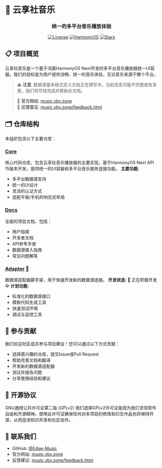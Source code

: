 # 🎵 云享社音乐
<div align="center">
    <h3>统一的多平台音乐播放体验</h3>
    
[![License](https://img.shields.io/badge/License-GPL%20v2-blue.svg)](https://www.gnu.org/licenses/old-licenses/gpl-2.0.en.html)
[![HarmonyOS](https://img.shields.io/badge/HarmonyOS-API%2015-orange)](https://developer.harmonyos.com/)
[![Stars](https://img.shields.io/github/stars/Edge-Music/core?style=social)](https://github.com/Edge-Music/core)
</div>

## 📋 项目概览
云享社音乐是一个基于鸿蒙HarmonyOS Next开发的多平台音乐播放器统一UI容器。我们的目标是为用户提供流畅、统一的音乐体验，无论音乐来源于哪个平台。
> ⚠️ **注意**: 数据源基本格式定义文档正在撰写中。当前信息可能不完整或有变更。我们将尽快完成并更新此文档。
> 
> 📌 **官方网站**: [music.yby.zone](https://music.yby.zone)  
> 📢 **反馈意见**: [music.yby.zone/feedback.html](https://music.yby.zone/feedback.html)

## 🗂️ 仓库结构
本组织包含以下主要仓库：
### [Core](https://github.com/Edge-Music/Core)
核心代码仓库，包含云享社音乐播放器的主要实现。基于HarmonyOS Next API 15版本开发，提供统一的UI容器和多平台音乐服务连接功能。
**主要功能**:
- 多平台数据源支持
- 统一的UI设计
- 灵活的认证方式
- 适配平板/手机的响应式布局
### [Docs](https://github.com/Edge-Music/Docs)
全面的项目文档，包括：
- 用户指南
- 开发者文档
- API参考手册
- 数据源接入指南
- 常见问题解答
### [Adapter](https://github.com/Edge-Music/Adapter) 🚧
数据源适配器脚手架，用于快速开发新的数据源连接。
**开发状态**: 🚧 正在积极开发中
**计划功能**:
- 标准化的数据源接口
- 模板代码生成工具
- 快速测试环境
- 调试与监控工具
## 🚀 参与贡献
我们欢迎社区成员参与项目建设！您可以通过以下方式贡献：
- 选择感兴趣的仓库，提交Issue或Pull Request
- 帮助完善文档和翻译
- 开发新的数据源适配器
- 测试并报告问题
- 分享使用经验和建议
<!-- 详细的贡献指南请参阅[贡献者文档](https://github.com/Edge-Music/Docs/blob/main/CONTRIBUTING.md)。 -->
## 📜 开源协议
GNU通用公共许可证第二版 (GPLv2)
我们选择GPLv2许可证是因为我们坚信软件自由和开源精神。使用此许可证确保任何对本项目的修改和衍生作品也将保持开源，从而促进知识共享和社区协作。
## 🌟 联系我们
- GitHub: [@Edge-Music](https://github.com/Edge-Music)
- 官方网站: [music.yby.zone](https://music.yby.zone)
- 反馈建议: [music.yby.zone/feedback.html](https://music.yby.zone/feedback.html)

